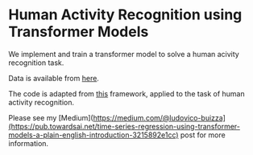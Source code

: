 # Human Activity Recognition using Transformer Models

We implement and train a transformer model to solve a human acivity recognition task. 

Data is available from [here](https://www.timeseriesclassification.com/description.php?Dataset=MotionSenseHAR).

The code is adapted from [this](https://github.com/gzerveas/mvts_transformer) framework, applied to the task of human activity recognition.

Please see my [Medium](https://medium.com/@ludovico-buizza](https://pub.towardsai.net/time-series-regression-using-transformer-models-a-plain-english-introduction-3215892e1cc) post for more information.
